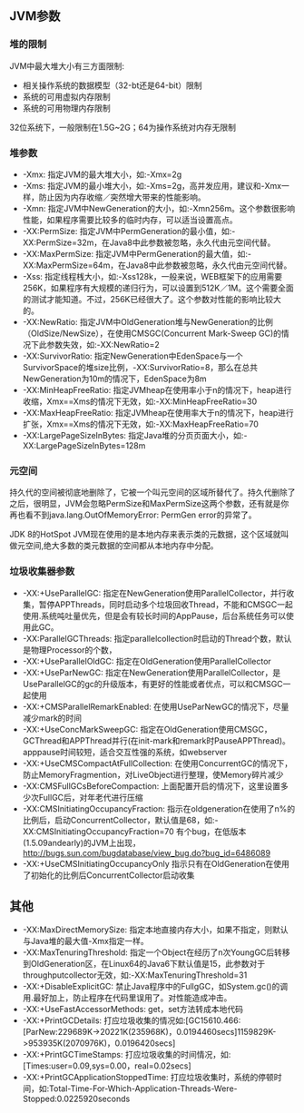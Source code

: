 ## JVM参数

### 堆的限制

JVM中最大堆大小有三方面限制:

- 相关操作系统的数据模型（32-bt还是64-bit）限制
- 系统的可用虚拟内存限制
- 系统的可用物理内存限制

32位系统下，一般限制在1.5G~2G；64为操作系统对内存无限制

### 堆参数

- -Xmx: 指定JVM的最大堆大小，如:-Xmx=2g
- -Xms: 指定JVM的最小堆大小，如:-Xms=2g，高并发应用，建议和-Xmx一样，防止因为内存收缩／突然增大带来的性能影响。
- -Xmn: 指定JVM中NewGeneration的大小，如:-Xmn256m。这个参数很影响性能，如果程序需要比较多的临时内存，可以适当设置高点。
- -XX:PermSize: 指定JVM中PermGeneration的最小值，如:-XX:PermSize=32m，在Java8中此参数被忽略，永久代由元空间代替。
- -XX:MaxPermSize: 指定JVM中PermGeneration的最大值，如:-XX:MaxPermSize=64m，在Java8中此参数被忽略，永久代由元空间代替。
- -Xss: 指定线程桟大小，如:-Xss128k，一般来说，WEB框架下的应用需要256K，如果程序有大规模的递归行为，可以设置到512K／1M。这个需要全面的测试才能知道。不过，256K已经很大了。这个参数对性能的影响比较大的。
- -XX:NewRatio: 指定JVM中OldGeneration堆与NewGeneration的比例（OldSize/NewSize），在使用CMSGC(Concurrent Mark-Sweep GC)的情况下此参数失效，如:-XX:NewRatio=2
- -XX:SurvivorRatio: 指定NewGeneration中EdenSpace与一个SurvivorSpace的堆size比例，-XX:SurvivorRatio=8，那么在总共NewGeneration为10m的情况下，EdenSpace为8m
- -XX:MinHeapFreeRatio: 指定JVMheap在使用率小于n的情况下，heap进行收缩，Xmx==Xms的情况下无效，如:-XX:MinHeapFreeRatio=30
- -XX:MaxHeapFreeRatio: 指定JVMheap在使用率大于n的情况下，heap进行扩张，Xmx==Xms的情况下无效，如:-XX:MaxHeapFreeRatio=70
- -XX:LargePageSizeInBytes: 指定Java堆的分页页面大小，如:-XX:LargePageSizeInBytes=128m

### 元空间

持久代的空间被彻底地删除了，它被一个叫元空间的区域所替代了。持久代删除了之后，很明显，JVM会忽略PermSize和MaxPermSize这两个参数，还有就是你再也看不到java.lang.OutOfMemoryError: PermGen error的异常了。

JDK 8的HotSpot JVM现在使用的是本地内存来表示类的元数据，这个区域就叫做元空间,绝大多数的类元数据的空间都从本地内存中分配。

### 垃圾收集器参数

- -XX:+UseParallelGC: 指定在NewGeneration使用ParallelCollector，并行收集，暂停APPThreads，同时启动多个垃圾回收Thread，不能和CMSGC一起使用.系统吨吐量优先，但是会有较长时间的AppPause，后台系统任务可以使用此GC。
- -XX:ParallelGCThreads: 指定parallelcollection时启动的Thread个数，默认是物理Processor的个数，
- -XX:+UseParallelOldGC: 指定在OldGeneration使用ParallelCollector
- -XX:+UseParNewGC: 指定在NewGeneration使用ParallelCollector，是UseParallelGC的gc的升级版本，有更好的性能或者优点，可以和CMSGC一起使用
- -XX:+CMSParallelRemarkEnabled: 在使用UseParNewGC的情况下，尽量减少mark的时间
- -XX:+UseConcMarkSweepGC: 指定在OldGeneration使用CMSGC，GCThread和APPThread并行(在init-mark和remark时PauseAPPThread)。apppause时间较短，适合交互性强的系统，如webserver
- -XX:+UseCMSCompactAtFullCollection: 在使用ConcurrentGC的情况下，防止MemoryFragmention，对LiveObject进行整理，使Memory碎片减少
- -XX:CMSFullGCsBeforeCompaction: 上面配置开启的情况下，这里设置多少次FullGC后，对年老代进行压缩
- -XX:CMSInitiatingOccupancyFraction: 指示在oldgeneration在使用了n%的比例后，启动ConcurrentCollector，默认值是68，如:-XX:CMSInitiatingOccupancyFraction=70 有个bug，在低版本(1.5.09andearly)的JVM上出现，http://bugs.sun.com/bugdatabase/view_bug.do?bug_id=6486089
- -XX:+UseCMSInitiatingOccupancyOnly 指示只有在OldGeneration在使用了初始化的比例后ConcurrentCollector启动收集

## 其他

- -XX:MaxDirectMemorySize: 指定本地直接内存大小，如果不指定，则默认与Java堆的最大值-Xmx指定一样。
- -XX:MaxTenuringThreshold: 指定一个Object在经历了n次YoungGC后转移到OldGeneration区，在Linux64的Java6下默认值是15，此参数对于throughputcollector无效，如:-XX:MaxTenuringThreshold=31
- -XX:+DisableExplicitGC: 禁止Java程序中的FullgGC，如System.gc()的调用.最好加上，防止程序在代码里误用了。对性能造成冲击。
- -XX:+UseFastAccessorMethods: get，set方法转成本地代码
- -XX:+PrintGCDetails: 打应垃圾收集的情况如:[GC15610.466:[ParNew:229689K->20221K(235968K)，0.0194460secs]1159829K->953935K(2070976K)，0.0196420secs]
- -XX:+PrintGCTimeStamps: 打应垃圾收集的时间情况，如:[Times:user=0.09,sys=0.00，real=0.02secs]
- -XX:+PrintGCApplicationStoppedTime: 打应垃圾收集时，系统的停顿时间，如:Total-Time-For-Which-Application-Threads-Were-Stopped:0.0225920seconds
